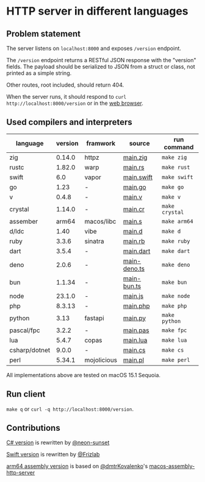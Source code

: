 # HTTP server in different languages

## Problem statement

The server listens on `localhost:8000` and exposes `/version` endpoint.

The `/version` endpoint returns a RESTful JSON response with the "version"
fields. The payload should be serialized to JSON from a struct or class,
not printed as a simple string.

Other routes, root included, should return 404.

When the server runs, it should respond to `curl http://localhost:8000/version`
or in the [web browser](http://localhost:8000/version).

## Used compilers and interpreters

| language | version | framwork | source | run command |
| --- | --- | --- | --- | --- |
| zig | 0.14.0 | httpz | [main.zig](./main.zig) | `make zig` |
| rustc | 1.82.0 | warp | [main.rs](./main.rs) | `make rust` |
| swift | 6.0 | vapor | [main.swift](./main.swift) | `make swift` |
| go | 1.23 | - | [main.go](./main.go) | `make go` |
| v | 0.4.8 | - | [main.v](./main.v) | `make v` |
| crystal | 1.14.0 | - | [main.cr](./main.cr) | `make crystal` |
| assember | arm64 | macos/libc | [main.s](./main.s) | `make arm64` |
| d/ldc | 1.40 | vibe | [main.d](./main.d) | `make d` |
| ruby | 3.3.6 | sinatra | [main.rb](./main.rb) | `make ruby` |
| dart | 3.5.4 | - | [main.dart](./main.dart) | `make dart` |
| deno | 2.0.6 | - | [main-deno.ts](./main-deno.ts) | `make deno` |
| bun | 1.1.34 | - | [main-bun.ts](./main-bun.ts) | `make bun` |
| node | 23.1.0 | - | [main.js](./main.js) | `make node` |
| php | 8.3.13 | - | [main.php](./main.php) | `make php` |
| python | 3.13 | fastapi | [main.py](./main.py) | `make python` |
| pascal/fpc | 3.2.2 | - | [main.pas](./main.pas) | `make fpc` |
| lua | 5.4.7 | copas | [main.lua](./main.lua) | `make lua` |
| csharp/dotnet | 9.0.0 | - | [main.cs](./main.cs) | `make cs` |
| perl | 5.34.1 | mojolicious | [main.pl](./main.pl) | `make perl` |

All implementations above are tested on macOS 15.1 Sequoia.

## Run client

`make q` or `curl -q http://localhost:8000/version`.

## Contributions

[C# version](./main.cs) is rewritten by [@neon-sunset](https://www.github.com/neon-sunset)

[Swift version](./main.swift) is rewritten by [@Frizlab](https://www.github.com/Frizlab)

[arm64 assembly version](./main.s) is based on [@dmtrKovalenko](https://www.github.com/dmtrKovalenko)'s [macos-assembly-http-server](https://www.github.com/dmtrKovalenko/macos-assembly-http-server)
